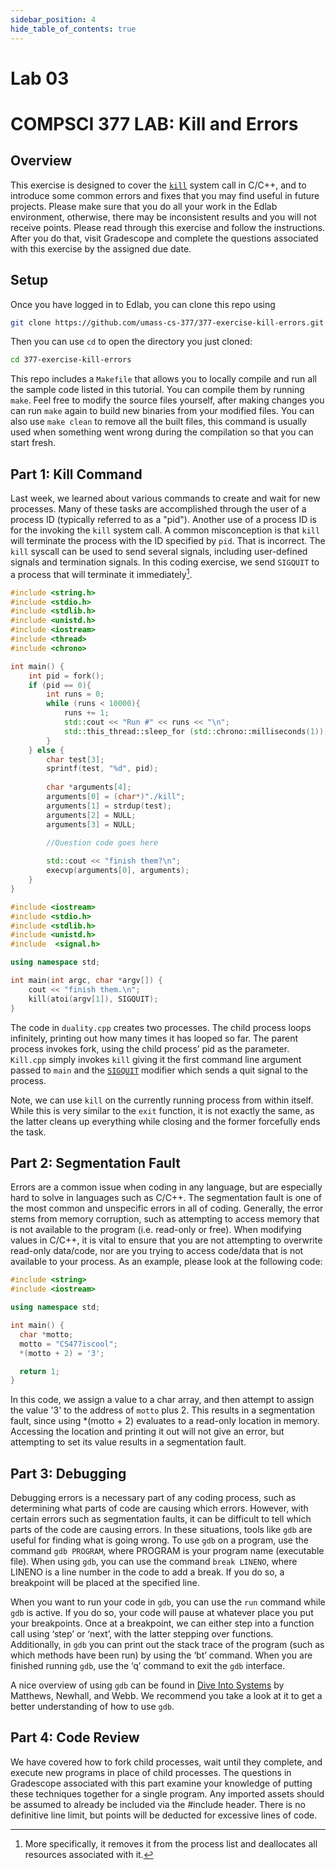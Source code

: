 ```yaml
---
sidebar_position: 4
hide_table_of_contents: true
---
```

# Lab 03


# COMPSCI 377 LAB: Kill and Errors

## Overview

This exercise is designed to cover the [`kill`](https://man7.org/linux/man-pages/man2/kill.2.html) system call in C/C++, and to introduce some common errors and fixes that you may find useful in future projects. Please make sure that you do all your work in the Edlab environment, otherwise, there may be inconsistent results and you will not receive points. Please read through this exercise and follow the instructions. After you do that, visit Gradescope and complete the questions associated with this exercise by the assigned due date.

## Setup

Once you have logged in to Edlab, you can clone this repo using

```bash
git clone https://github.com/umass-cs-377/377-exercise-kill-errors.git
```

Then you can use `cd` to open the directory you just cloned:

```bash
cd 377-exercise-kill-errors
```

This repo includes a `Makefile` that allows you to locally compile and run all the sample code listed in this tutorial. You can compile them by running `make`. Feel free to modify the source files yourself, after making changes you can run `make` again to build new binaries from your modified files. You can also use `make clean` to remove all the built files, this command is usually used when something went wrong during the compilation so that you can start fresh.

## Part 1: Kill Command

Last week, we learned about various commands to create and wait for new processes. Many of these tasks are accomplished through the user of a process ID (typically referred to as a "pid"). Another use of a process ID is for the invoking the `kill` system call. A common misconception is that `kill` will terminate the process with the ID specified by `pid`. That is incorrect. The `kill` syscall can be used to send several signals, including user-defined signals and termination signals. In this coding exercise, we send `SIGQUIT` to a process that will terminate it immediately[^1]. 

[^1]: More specifically, it removes it from the process list and deallocates all resources associated with it.

```cpp title="duality.cpp" showLineNumbers
#include <string.h>
#include <stdio.h>
#include <stdlib.h>
#include <unistd.h>
#include <iostream>
#include <thread>
#include <chrono>

int main() {
	int pid = fork();
	if (pid == 0){
		int runs = 0;
		while (runs < 10000){
			runs += 1;
			std::cout << "Run #" << runs << "\n";
            std::this_thread::sleep_for (std::chrono::milliseconds(1));
		}
	} else {
		char test[3];
		sprintf(test, "%d", pid);
	
		char *arguments[4];
		arguments[0] = (char*)"./kill";
		arguments[1] = strdup(test);
		arguments[2] = NULL;
        arguments[3] = NULL;

		//Question code goes here
	
		std::cout << "finish them?\n";
		execvp(arguments[0], arguments);
	}
}	
```

```cpp title="kill.cpp" showLineNumbers
#include <iostream>
#include <stdio.h>
#include <stdlib.h>
#include <unistd.h>
#include  <signal.h>

using namespace std;

int main(int argc, char *argv[]) {
	cout << "finish them.\n";
	kill(atoi(argv[1]), SIGQUIT);
}
```

The code in `duality.cpp` creates two processes. The child process loops infinitely, printing out how many times it has looped so far. The parent process invokes fork, using the child process’ pid as the parameter. `Kill.cpp` simply invokes `kill` giving it the first command line argument passed to `main` and the [`SIGQUIT`](https://www.gnu.org/software/libc/manual/html_node/Termination-Signals.html#:~:text=The%20SIGQUIT%20signal%20is%20similar,%E2%80%9Cdetected%E2%80%9D%20by%20the%20user.) modifier which sends a quit signal to the process.

Note, we can use `kill` on the currently running process from within itself. While this is very similar to the `exit` function, it is not exactly the same, as the latter cleans up everything while closing and the former forcefully ends the task.

## Part 2: Segmentation Fault

Errors are a common issue when coding in any language, but are especially hard to solve in languages such as C/C++. The segmentation fault is one of the most common and unspecific errors in all of coding. Generally, the error stems from memory corruption, such as attempting to access memory that is not available to the program (i.e. read-only or free). When modifying values in C/C++, it is vital to ensure that you are not attempting to overwrite read-only data/code, nor are you trying to access code/data that is not available to your process. As an example, please look at the following code:


```cpp title="word.cpp" showLineNumbers
#include <string>
#include <iostream>

using namespace std;

int main() {
  char *motto;
  motto = "CS477iscool";
  *(motto + 2) = '3';

  return 1;
}
```

In this code, we assign a value to a char array, and then attempt to assign the value '3' to the address of `motto` plus 2. This results in a segmentation fault, since using \*(motto + 2) evaluates to a read-only location in memory. Accessing the location and printing it out will not give an error, but attempting to set its value results in a segmentation fault.

## Part 3: Debugging

Debugging errors is a necessary part of any coding process, such as determining what parts of code are causing which errors. However, with certain errors such as segmentation faults, it can be difficult to tell which parts of the code are causing errors. In these situations, tools like `gdb` are useful for finding what is going wrong. To use `gdb` on a program, use the command `gdb PROGRAM`, where PROGRAM is your program name (executable file). When using `gdb`, you can use the command `break LINENO`, where LINENO is a line number in the code to add a break. If you do so, a breakpoint will be placed at the specified line.

When you want to run your code in `gdb`, you can use the `run` command while `gdb` is active. If you do so, your code will pause at whatever place you put your breakpoints. Once at a breakpoint, we can either step into a function call using ‘step’ or ‘next’, with the latter stepping over functions. Additionally, in `gdb` you can print out the stack trace of the program (such as which methods have been run) by using the ‘bt’ command. When you are finished running `gdb`, use the ‘q’ command to exit the `gdb` interface.

A nice overview of using `gdb` can be found in [Dive Into Systems](https://diveintosystems.org/book/C3-C_debug/gdb.html) by Matthews, Newhall, and Webb. We recommend you take a look at it to get a better understanding of how to use `gdb`.

## Part 4: Code Review

We have covered how to fork child processes, wait until they complete, and execute new programs in place of child processes. The questions in Gradescope associated with this part examine your knowledge of putting these techniques together for a single program. Any imported assets should be assumed to already be included via the #include header. There is no definitive line limit, but points will be deducted for excessive lines of code.


